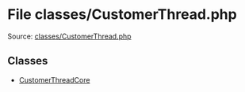 File classes/CustomerThread.php
=========

Source: [classes/CustomerThread.php](https://github.com/PrestaShop/PrestaShop/blob/1.6.0.13/classes/CustomerThread.php)


Classes
-------

* [CustomerThreadCore](class.CustomerThreadCore.md)

